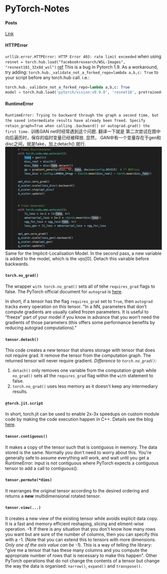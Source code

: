 # PyTorch-Notes

#### Posts
[Link](https://zhuanlan.zhihu.com/p/47749934)


#### HTTPError
`urllib.error.HTTPError: HTTP Error 403: rate limit exceeded` when using `resnet = torch.hub.load("facebookresearch/WSL-Images", "resnext101_32x8d_wsl")`
[ref](https://stackoverflow.com/questions/68901236/urllib-error-httperror-http-error-403-rate-limit-exceeded-when-loading-resnet1)
This is a bug in Pytorch 1.9. As a workaround, try adding:
`torch.hub._validate_not_a_forked_repo=lambda a,b,c: True`
to your script before any torch.hub call. i.e.:
```python
torch.hub._validate_not_a_forked_repo=lambda a,b,c: True
model = torch.hub.load('pytorch/vision:v0.9.0', 'resnet18', pretrained=True)
```

#### RuntimeError
`RuntimeError: Trying to backward through the graph a second time, but the saved intermediate results have already been freed. Specify retain_graph=True when calling .backward() or autograd.grad() the first time.` 
训练GAN net时经常遇到这个问题. 翻译一下就是 第二次尝试在图中向后遍历时，保存的临时变量已经被释放. 显然，
GAN中有一个变量存在于gen和disc之间，就是fake，加上detach() 就行. 
![example](gan_detach.png)
Same for the Implicit-Localisation Model. 
In the second pass, a new variable is added to the model, which is the vps[0]. Detach this vairable before backwards.



#### `torch.no_grad()`
The wrapper `with torch.no_grad()` sets all of tehe `requires_grad` flags to false.
The PyTorch official document for `autograd` is [here](https://pytorch.org/tutorials/beginner/blitz/autograd_tutorial.html). 

In short, if a tensor has the flag `requires_grad` set to `True`, then `autograd` tracks every operation on this tensor.
"In a NN, parameters that don’t compute gradients are usually called frozen parameters. It is useful to “freeze” part of your model if you know in advance that you won’t need the gradients of those parameters (this offers some performance benefits by reducing autograd computations)."

#### `tensor.detach()`
This code creates a new tensor that shares storage with tensor that does not require grad. It remove the tensor from the computation graph. The returned tensor will never require gradient.
*Difference to `torch.no_grad()`*: 
1. `detach()` only removes one variable from the computation graph while `no_grad()` sets all the `requires_grad` flag within the `with` statement to false. 
1. `torch.no_grad()` uses less memory as it doesn't keep any intermediary results.

#### `@torch.jit.script`
In short, torch.jit can be used to enable 2x-3x speedups on custom module code by making the code execution happen in C++. Details see the blog [here](https://spell.ml/blog/pytorch-jit-YBmYuBEAACgAiv71).

#### `tensor.contiguous()`
It makes a copy of the tensor such that is contiguous in memory. The data stored is the same.
Normally you don't need to worry about this. You're generally safe to assume everything will work, and wait until you get a RuntimeError: input is not contiguous where PyTorch expects a contiguous tensor to add a call to contiguous().

#### `tensor.permute(*dims)`
It rearranges the original tensor according to the desired ordering and returns a **new** multidimensional rotated tensor.

#### `tensor.view(...)`
It creates a new view of the existing tensor while avoids explicit data copy. It is a fast and memory efficient reshaping, slicing and eliment-wise operation.
**-1**: If there is any situation that you don't know how many rows you want but are sure of the number of columns, then you can specify this with a -1. (Note that you can extend this to tensors with more dimensions. *Only one of the axis value can be -1*). This is a way of telling the library: "give me a tensor that has these many columns and you compute the appropriate number of rows that is necessary to make this happen".
Other PyTorch operations that do not change the contents of a tensor but change the way the data is organised: `narrow()`, `expand()` and `transpose()`.
